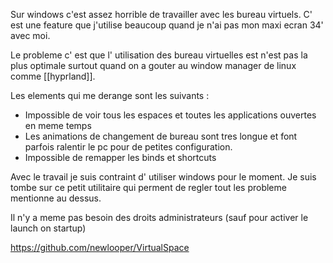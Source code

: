 Sur windows c'est assez horrible de travailler avec les bureau virtuels. C' est une feature que j'utilise beaucoup quand je n'ai pas mon maxi ecran 34' avec moi. 

Le probleme c' est que l' utilisation des bureau virtuelles est n'est pas la plus optimale surtout quand on a gouter au window manager de linux comme [[hyprland]].

Les elements qui me derange sont les suivants : 
- Impossible de voir tous les espaces et toutes les applications ouvertes en meme temps
- Les animations de changement de bureau sont tres longue et font parfois ralentir le pc pour de petites configuration.
- Impossible de remapper les binds et shortcuts

Avec le travail je suis contraint d' utiliser windows pour le moment. Je suis tombe sur ce petit utilitaire qui perment de regler tout les probleme mentionne au dessus.

Il n'y a meme pas besoin des droits administrateurs (sauf pour activer le launch on startup)

https://github.com/newlooper/VirtualSpace